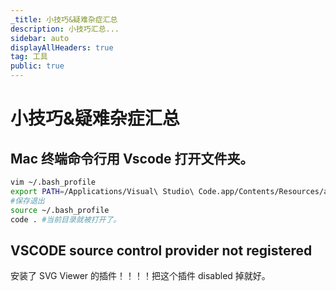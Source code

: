 ```yaml
---
_title: 小技巧&疑难杂症汇总
description: 小技巧汇总...
sidebar: auto
displayAllHeaders: true
tag: 工具
public: true
---
```


# 小技巧&疑难杂症汇总

## Mac 终端命令行用 Vscode 打开文件夹。

```bash
vim ~/.bash_profile
export PATH=/Applications/Visual\ Studio\ Code.app/Contents/Resources/app/bin:$PATH
#保存退出
source ~/.bash_profile
code . #当前目录就被打开了。
```

## VSCODE source control provider not registered

安装了 SVG Viewer 的插件！！！！把这个插件 disabled 掉就好。